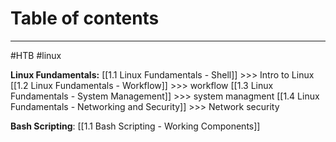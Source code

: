 # Table of contents
---
#HTB #linux 

**Linux Fundamentals:**
[[1.1 Linux Fundamentals - Shell]] >>> Intro to Linux
[[1.2 Linux Fundamentals - Workflow]] >>> workflow
[[1.3 Linux Fundamentals - System Management]] >>> system managment 
[[1.4 Linux Fundamentals - Networking and Security]] >>> Network security

**Bash Scripting**:
[[1.1 Bash Scripting - Working  Components]]
